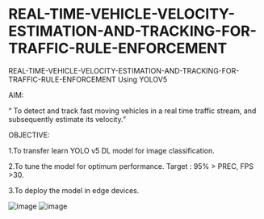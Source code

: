 # REAL-TIME-VEHICLE-VELOCITY-ESTIMATION-AND-TRACKING-FOR-TRAFFIC-RULE-ENFORCEMENT
REAL-TIME-VEHICLE-VELOCITY-ESTIMATION-AND-TRACKING-FOR-TRAFFIC-RULE-ENFORCEMENT Using YOLOV5

AIM:

“ To detect and track fast moving vehicles in a real time traffic stream, and subsequently estimate its velocity.”

OBJECTIVE:

1.To transfer learn YOLO v5 DL model for image classification.

2.To tune the model for optimum performance.
   Target : 95% > PREC, FPS >30.

3.To deploy the model in edge devices.

![image](https://user-images.githubusercontent.com/76873708/175765032-4f772449-b21a-47f5-897a-1b5fe490dc94.png)
![image](https://user-images.githubusercontent.com/76873708/175765067-1cd5de79-a442-4f3b-b880-96f7e954b5ec.png)


